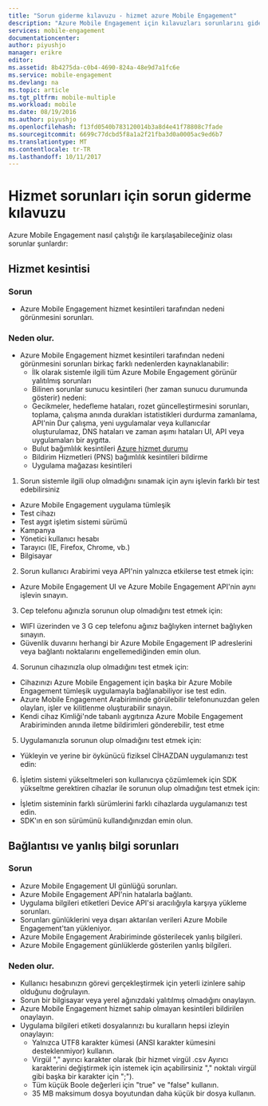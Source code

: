 ```yaml
---
title: "Sorun giderme kılavuzu - hizmet azure Mobile Engagement"
description: "Azure Mobile Engagement için kılavuzları sorunlarını giderme"
services: mobile-engagement
documentationcenter: 
author: piyushjo
manager: erikre
editor: 
ms.assetid: 8b4275da-c0b4-4690-824a-48e9d7a1fc6e
ms.service: mobile-engagement
ms.devlang: na
ms.topic: article
ms.tgt_pltfrm: mobile-multiple
ms.workload: mobile
ms.date: 08/19/2016
ms.author: piyushjo
ms.openlocfilehash: f13fd0540b783120014b3a8d4e41f78808c7fade
ms.sourcegitcommit: 6699c77dcbd5f8a1a2f21fba3d0a0005ac9ed6b7
ms.translationtype: MT
ms.contentlocale: tr-TR
ms.lasthandoff: 10/11/2017
---
```

# <a name="troubleshooting-guide-for-service-issues"></a>Hizmet sorunları için sorun giderme kılavuzu
Azure Mobile Engagement nasıl çalıştığı ile karşılaşabileceğiniz olası sorunlar şunlardır:

## <a name="service-outages"></a>Hizmet kesintisi
### <a name="issue"></a>Sorun
* Azure Mobile Engagement hizmet kesintileri tarafından nedeni görünmesini sorunları.

### <a name="causes"></a>Neden olur.
* Azure Mobile Engagement hizmet kesintileri tarafından nedeni görünmesini sorunları birkaç farklı nedenlerden kaynaklanabilir:
  * İlk olarak sistemle ilgili tüm Azure Mobile Engagement görünür yalıtılmış sorunları
  * Bilinen sorunlar sunucu kesintileri (her zaman sunucu durumunda gösterir) nedeni:
  * Gecikmeler, hedefleme hataları, rozet güncelleştirmesini sorunları, toplama, çalışma anında durakları istatistikleri durdurma zamanlama, API'nin Dur çalışma, yeni uygulamalar veya kullanıcılar oluşturulamaz, DNS hataları ve zaman aşımı hataları UI, API veya uygulamaları bir aygıtta.
  * Bulut bağımlılık kesintileri [Azure hizmet durumu](http://status.azure.com/)
  * Bildirim Hizmetleri (PNS) bağımlılık kesintileri bildirme
  * Uygulama mağazası kesintileri

1) Sorun sistemle ilgili olup olmadığını sınamak için aynı işlevin farklı bir test edebilirsiniz

* Azure Mobile Engagement uygulama tümleşik
* Test cihazı
* Test aygıt işletim sistemi sürümü
* Kampanya
* Yönetici kullanıcı hesabı
* Tarayıcı (IE, Firefox, Chrome, vb.)
* Bilgisayar

2) Sorun kullanıcı Arabirimi veya API'nin yalnızca etkilerse test etmek için:

* Azure Mobile Engagement UI ve Azure Mobile Engagement API'nin aynı işlevin sınayın.

3) Cep telefonu ağınızla sorunun olup olmadığını test etmek için:

* WIFI üzerinden ve 3 G cep telefonu ağınız bağlıyken internet bağlıyken sınayın.
* Güvenlik duvarını herhangi bir Azure Mobile Engagement IP adreslerini veya bağlantı noktalarını engellemediğinden emin olun.

4) Sorunun cihazınızla olup olmadığını test etmek için:

* Cihazınızı Azure Mobile Engagement için başka bir Azure Mobile Engagement tümleşik uygulamayla bağlanabiliyor ise test edin.
* Azure Mobile Engagement Arabiriminde görülebilir telefonunuzdan gelen olayları, işler ve kilitlenme oluşturabilir sınayın. 
* Kendi cihaz Kimliği'nde tabanlı aygıtınıza Azure Mobile Engagement Arabiriminden anında iletme bildirimleri gönderebilir, test etme 

5) Uygulamanızla sorunun olup olmadığını test etmek için:

* Yükleyin ve yerine bir öykünücü fiziksel CİHAZDAN uygulamanızı test edin:

6) İşletim sistemi yükseltmeleri son kullanıcıya çözümlemek için SDK yükseltme gerektiren cihazlar ile sorunun olup olmadığını test etmek için:

* İşletim sisteminin farklı sürümlerini farklı cihazlarda uygulamanızı test edin.
* SDK'ın en son sürümünü kullandığınızdan emin olun.

## <a name="connectivity-and-incorrect-information-issues"></a>Bağlantısı ve yanlış bilgi sorunları
### <a name="issue"></a>Sorun
* Azure Mobile Engagement UI günlüğü sorunları.
* Azure Mobile Engagement API'nin hatalarla bağlantı.
* Uygulama bilgileri etiketleri Device API'si aracılığıyla karşıya yükleme sorunları.
* Sorunları günlüklerini veya dışarı aktarılan verileri Azure Mobile Engagement'tan yükleniyor.
* Azure Mobile Engagement Arabiriminde gösterilecek yanlış bilgileri.
* Azure Mobile Engagement günlüklerde gösterilen yanlış bilgileri.

### <a name="causes"></a>Neden olur.
* Kullanıcı hesabınızın görevi gerçekleştirmek için yeterli izinlere sahip olduğunu doğrulayın.
* Sorun bir bilgisayar veya yerel ağınızdaki yalıtılmış olmadığını onaylayın.
* Azure Mobile Engagement hizmet sahip olmayan kesintileri bildirilen onaylayın.
* Uygulama bilgileri etiketi dosyalarınızı bu kuralların hepsi izleyin onaylayın:
  * Yalnızca UTF8 karakter kümesi (ANSI karakter kümesini desteklenmiyor) kullanın.
  * Virgül "," ayırıcı karakter olarak (bir hizmet virgül .csv Ayırıcı karakterini değiştirmek için istemek için açabilirsiniz "," noktalı virgül gibi başka bir karakter için ";").
  * Tüm küçük Boole değerleri için "true" ve "false" kullanın.
  * 35 MB maksimum dosya boyutundan daha küçük bir dosya kullanın.

